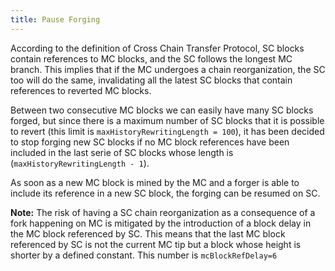 ```yaml
---
title: Pause Forging
---
```


According to the definition of Cross Chain Transfer Protocol, SC blocks contain references to MC blocks, and the SC follows the longest MC branch. This implies that if the MC undergoes a chain reorganization, the SC too will do the same, invalidating all the latest SC blocks that contain references to reverted MC blocks.

Between two consecutive MC blocks we can easily have many SC blocks forged, but since there is a maximum number of SC blocks that it is possible to revert (this limit is `maxHistoryRewritingLength = 100`), it has been decided to stop forging new SC blocks if no MC block references have been included in the last serie of SC blocks whose length is (`maxHistoryRewritingLength - 1`).

As soon as a new MC block is mined by the MC and a forger is able to include its reference in a new SC block, the forging can be resumed on SC.

**Note:**  The risk of having a SC chain reorganization as a consequence of a fork happening on MC is mitigated by the introduction of a block delay in the MC block referenced by SC.
This means that the last MC block referenced by SC is not the current MC tip but a block whose height is shorter by a defined constant. This number is `mcBlockRefDelay=6`











